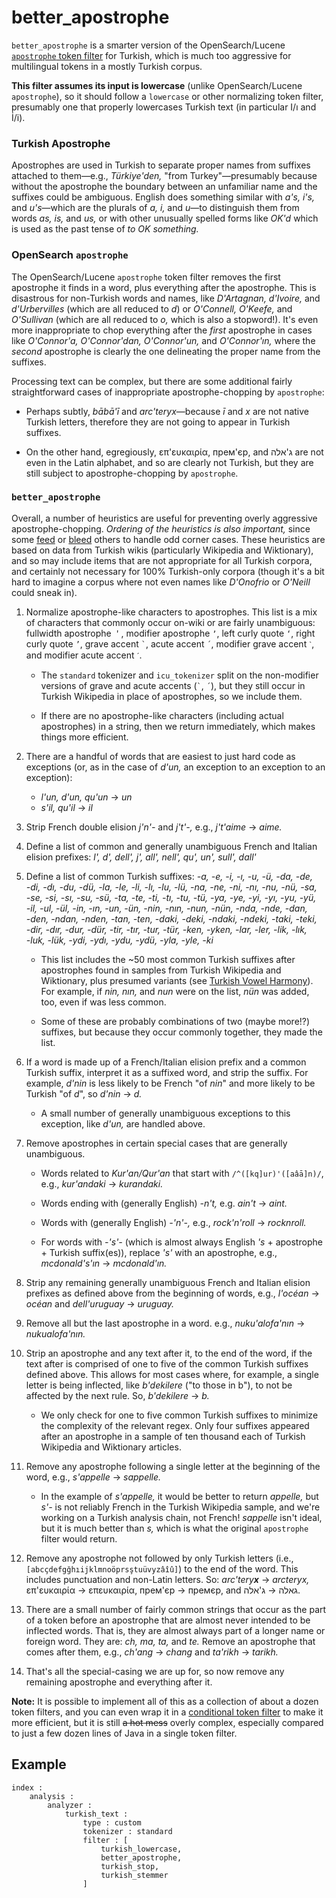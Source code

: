 better_apostrophe
==============

`better_apostrophe` is a smarter version of the OpenSearch/Lucene [`apostrophe` token
filter](https://opensearch.org/docs/latest/analyzers/token-filters/apostrophe/)
for Turkish, which is much too aggressive for multilingual tokens in a mostly Turkish corpus.

**This filter assumes its input is lowercase** (unlike OpenSearch/Lucene `apostrophe`), so it
should follow a `lowercase` or other normalizing token filter, presumably one that properly
lowercases Turkish text (in particular I/ı and İ/i).

### Turkish Apostrophe

Apostrophes are used in Turkish to separate proper names from suffixes attached to them—e.g.,
*Türkiye'den,* "from Turkey"—presumably because without the apostrophe the boundary between an
unfamiliar name and the suffixes could be ambiguous. English does something similar with *a's,
i's,* and *u's*—which are the plurals of *a, i,* and *u*—to distinguish them from words *as,
is,* and *us,* or with other unusually spelled forms like *OK'd* which is used as the past
tense of *to OK something.*

### OpenSearch `apostrophe`

The OpenSearch/Lucene `apostrophe` token filter removes the first apostrophe it finds in a word,
plus everything after the apostrophe. This is disastrous for non-Turkish words and names, like
*D'Artagnan, d'Ivoire,* and *d'Urbervilles* (which are all reduced to *d*) or *O'Connell,
O'Keefe,* and *O'Sullivan* (which are all reduced to *o,* which is also a stopword!). It's even
more inappropriate to chop everything after the *first* apostrophe in cases like *O'Connor'a,
O'Connor'dan, O'Connor'un,* and *O'Connor'ın,* where the *second* apostrophe is clearly the one
delineating the proper name from the suffixes.

Processing text can be complex, but there are some additional fairly straightforward cases of
inappropriate apostrophe-chopping by `apostrophe`:

* Perhaps subtly, *bābā'ī* and *arc'teryx*—because *ī* and *x* are not native Turkish letters,
  therefore they are not going to appear in Turkish suffixes.

* On the other hand, egregiously, επ'ευκαιρία, прем'єр, and ג'אלה are not even in the Latin
  alphabet, and so are clearly not Turkish, but they are still subject to apostrophe-chopping
  by `apostrophe`.

### `better_apostrophe`

Overall, a number of heuristics are useful for preventing overly aggressive
apostrophe-chopping. *Ordering of the heuristics is also important,* since some
[feed](https://en.wikipedia.org/wiki/Feeding_order) or
[bleed](https://en.wikipedia.org/wiki/Bleeding_order) others to handle odd corner cases. These
heuristics are based on data from Turkish wikis (particularly Wikipedia and Wiktionary), and so
may include items that are not appropriate for all Turkish corpora, and certainly not necessary
for 100% Turkish-only corpora (though it's a bit hard to imagine a corpus where not even names
like *D'Onofrio* or *O'Neill* could sneak in).

1. Normalize apostrophe-like characters to apostrophes. This list is a mix of characters that
   commonly occur on-wiki or are fairly unambiguous: fullwidth apostrophe `＇`, modifier
   apostrophe `ʼ`, left curly quote `‘`, right curly quote `’`, grave accent `` ` ``, acute
   accent `´`, modifier grave accent `ˋ`, and modifier acute accent `ˊ`.

   * The `standard` tokenizer and `icu_tokenizer` split on the non-modifier versions of grave
     and acute accents (`` ` ``, `´`), but they still occur in Turkish Wikipedia in place of
     apostrophes, so we include them.

   * If there are no apostrophe-like characters (including actual apostrophes) in a string,
     then we return immediately, which makes things more efficient.

1. There are a handful of words that are easiest to just hard code as exceptions (or, as in the
   case of *d'un,* an exception to an exception to an exception):

   * *l'un, d'un, qu'un* → *un*
   * *s'il, qu'il* → *il*

1. Strip French double elision *j'n'-* and *j't'-,* e.g., *j't'aime* → *aime.*

1. Define a list of common and generally unambiguous French and Italian elision prefixes: *l',
   d', dell', j', all', nell', qu', un', sull', dall'*

1. Define a list of common Turkish suffixes: *-‍a, -‍e, -‍i, -‍ı, -‍u, -‍ü, -‍da, -‍de, -‍di,
   -‍dı, -‍du, -‍dü, -‍la, -‍le, -‍li, -‍lı, -‍lu, -‍lü, -‍na, -‍ne, -‍ni, -‍nı, -‍nu, -‍nü,
   -‍sa, -‍se, -‍si, -‍sı, -‍su, -‍sü, -‍ta, -‍te, -‍ti, -‍tı, -‍tu, -‍tü, -‍ya, -‍ye, -‍yi,
   -‍yı, -‍yu, -‍yü, -‍il, -‍ul, -‍ül, -‍in, -‍ın, -‍un, -‍ün, -‍nin, -‍nın, -‍nun, -‍nün,
   -‍nda, -‍nde, -‍dan, -‍den, -‍ndan, -‍nden, -‍tan, -‍ten, -‍daki, -‍deki, -‍ndaki, -‍ndeki,
   -‍taki, -‍teki, -‍dir, -‍dır, -‍dur, -‍dür, -‍tir, -‍tır, -‍tur, -‍tür, -‍ken, -‍yken,
   -‍lar, -‍ler, -‍lik, -‍lık, -‍luk, -‍lük, -‍ydi, -‍ydı, -‍ydu, -‍ydü, -‍yla, -‍yle, -‍ki*

   * This list includes the ~50 most common Turkish suffixes after apostrophes found in samples
     from Turkish Wikipedia and Wiktionary, plus presumed variants (see [Turkish Vowel
     Harmony](https://en.wikipedia.org/wiki/Vowel_harmony#Turkish)). For example, if *nin,
     nın,* and *nun* were on the list, *nün* was added, too, even if was less common.

   * Some of these are probably combinations of two (maybe more!?) suffixes, but because they
     occur commonly together, they made the list.

1. If a word is made up of a French/Italian elision prefix and a common Turkish suffix,
   interpret it as a suffixed word, and strip the suffix. For example, *d'nin* is less likely
   to be French "of *nin*" and more likely to be Turkish "of *d*", so *d'nin* → *d.*

   * A small number of generally unambiguous exceptions to this exception, like *d'un,* are
     handled above.

1. Remove apostrophes in certain special cases that are generally unambiguous.

   * Words related to *Kur'an/Qur'an* that start with `/^([kq]ur)'([aâā]n)/`, e.g.,
     *kur'andaki* → *kurandaki.*

   * Words ending with (generally English) *-‍n't,* e.g. *ain't* → *aint.*

   * Words with (generally English) *-‍'n'-‍,* e.g., *rock'n'roll* → *rocknroll.*

   * For words with *-‍'s'-‍* (which is almost always English *'s* + apostrophe + Turkish
     suffix(es)), replace *'s'* with an apostrophe, e.g., *mcdonald's'ın* → *mcdonald'ın.*

1. Strip any remaining generally unambiguous French and Italian elision prefixes as defined
   above from the beginning of words, e.g., *l'océan* → *océan* and *dell'uruguay* → *uruguay.*

1. Remove all but the last apostrophe in a word. e.g., *nuku'alofa'nın* → *nukualofa'nın.*

1. Strip an apostrophe and any text after it, to the end of the word, if the text after is
   comprised of one to five of the common Turkish suffixes defined above. This allows for most
   cases where, for example, a single letter is being inflected, like *b'dekilere* ("to those
   in b"), to not be affected by the next rule. So, *b'dekilere* → *b.*

   * We only check for one to five common Turkish suffixes to minimize the complexity of the
     relevant regex. Only four suffixes appeared after an apostrophe in a sample of ten
     thousand each of Turkish Wikipedia and Wiktionary articles.

1. Remove any apostrophe following a single letter at the beginning of the word, e.g.,
   *s'appelle* → *sappelle.*

   * In the example of *s'appelle,* it would be better to return *appelle,* but *s'-* is not
     reliably French in the Turkish Wikipedia sample, and we're working on a Turkish analysis
     chain, not French! *sappelle* isn't ideal, but it is much better than *s,* which is what
     the original `apostrophe` filter would return.

1. Remove any apostrophe not followed by only Turkish letters (i.e.,
   `[abcçdefgğhıijklmnoöprsştuüvyzâîû]`) to the end of the word. This includes punctuation and
   non-Latin letters. So: *arc'tery**x*** → *arcteryx,* επ'ευκαιρία → επευκαιρία, прем'єр →
   премєр, and ג'אלה‎ → גאלה.

1. There are a small number of fairly common strings that occur as the part of a token before
   an apostrophe that are almost never intended to be inflected words. That is, they are almost
   always part of a longer name or foreign word. They are: *ch, ma, ta,* and *te.* Remove an
   apostrophe that comes after them, e.g., *ch'ang* → *chang* and *ta'rikh* → *tarikh.*

1. That's all the special-casing we are up for, so now remove any remaining apostrophe and
   everything after it.

**Note:** It is possible to implement all of this as a collection of about a dozen token
filters, and you can even wrap it in a [conditional token
filter](https://www.elastic.co/guide/en/elasticsearch/reference/7.10/analysis-condition-tokenfilter.html)
to make it more efficient, but it is still ~~a hot mess~~ overly complex, especially compared
to just a few dozen lines of Java in a single token filter.


Example
-------
```
index :
    analysis :
        analyzer :
            turkish_text :
                type : custom
                tokenizer : standard
                filter : [
                	turkish_lowercase,
                	better_apostrophe,
                	turkish_stop,
                	turkish_stemmer
                ]
```
